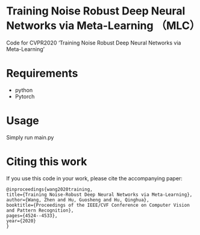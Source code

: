 # Training Noise Robust Deep Neural Networks via Meta-Learning （MLC）
Code for CVPR2020 ‘Training Noise Robust Deep Neural Networks via Meta-Learning’
# Requirements
* python
* Pytorch
# Usage
Simply run main.py

# Citing this work
If you use this code in your work, please cite the accompanying paper:

`@inproceedings{wang2020training,`  
  `title={Training Noise-Robust Deep Neural Networks via Meta-Learning},`   
 `author={Wang, Zhen and Hu, Guosheng and Hu, Qinghua},`   
  `booktitle={Proceedings of the IEEE/CVF Conference on Computer Vision and Pattern Recognition},`    
  `pages={4524--4533},`    
  `year={2020}`  
`}`
